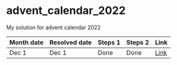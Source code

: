 # advent_calendar_2022
My solution for advent calendar 2022

| Month date | Resolved date | Steps 1 | Steps 2 | Link                                                                                  |
|------------|---------------|---------|---------|---------------------------------------------------------------------------------------|
| Dec 1      | Dec 1         | Done    | Done    | [Link](https://github.com/gohabsgo2142/advent_calendar_2022/tree/main/december/Day_1) |